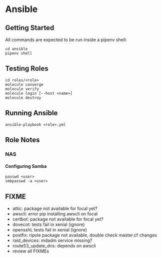# Ansible

## Getting Started

All commands are expected to be run inside a pipenv shell:

    cd ansible
    pipenv shell

## Testing Roles

    cd roles/<role>
    molecule converge
    molecule verify
    molecule login [--host <name>]
    molecule destroy

## Running Ansible

    ansible-playbook <role>.yml

## Role Notes

### NAS

#### Configuring Samba

    passwd <user>
    smbpasswd -a <user>

## FIXME

- attic: package not available for focal yet?
- awscli: error pip installing awscli on focal
- certbot: package not available for focal yet?
- dovecot: tests fail in xenial (ignore)
- opensshL tests fail in xenial (ignore)
- postfix: ripole package not available, double check master.cf changes
- raid_devices: mdadm service missing?
- route53_update_dns: depends on awscli
- review all FIXMEs
